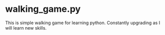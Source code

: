 # walking_game.py
This is simple walking game for learning python. Constantly upgrading as I will learn new skills. 
